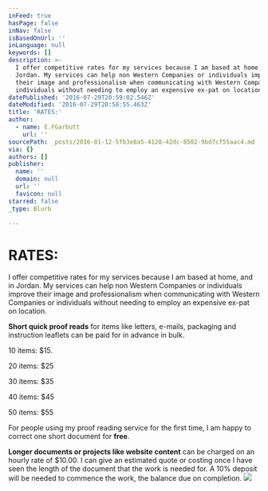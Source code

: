 ```yaml
---
inFeed: true
hasPage: false
inNav: false
isBasedOnUrl: ''
inLanguage: null
keywords: []
description: >-
  I offer competitive rates for my services because I am based at home, and in
  Jordan. My services can help non Western Companies or individuals improve
  their image and professionalism when communicating with Western Companies or
  individuals without needing to employ an expensive ex-pat on location.
datePublished: '2016-07-29T20:59:02.546Z'
dateModified: '2016-07-29T20:58:55.463Z'
title: 'RATES:'
author:
  - name: E.FGarbutt
    url: ''
sourcePath: _posts/2016-01-12-5fb3e8a5-4128-42dc-8502-9bd7cf55aac4.md
via: {}
authors: []
publisher:
  name: ''
  domain: null
  url: ''
  favicon: null
starred: false
_type: Blurb

---
```

# RATES:

I offer competitive rates for my services because I am based at home, and in Jordan. My services can help non Western Companies or individuals improve their image and professionalism when communicating with Western Companies or individuals without needing to employ an expensive ex-pat on location.

**Short quick proof reads** for items like letters, e-mails, packaging and instruction leaflets can be paid for in advance in bulk. 

10 items: $15\. 

20 items: $25

30 items: $35

40 items: $45 

50 items: $55 

For people using my proof reading service for the first time, I am happy to correct one short document for **free**.

**Longer documents or projects like website content** can be charged on an hourly rate of $10.00\. I can give an estimated quote or costing once I have seen the length of the document that the work is needed for. A 10% deposit will be needed to commence the work, the balance due on completion.
![](https://s3-us-west-2.amazonaws.com/the-grid-img/p/ec3f2c0337727abc4ae0ed9fa7dcab543525c4c7.jpg)